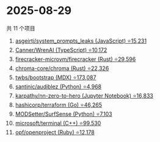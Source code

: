 # 2025-08-29

共 11 个项目

<!-- BEGIN GITHUB -->
<!-- 最后更新时间 2025-08-29 13:08:59 +0800 -->
1. [asgeirtj/system_prompts_leaks (JavaScript) ⭐15,231](https://github.com/asgeirtj/system_prompts_leaks)
1. [Canner/WrenAI (TypeScript) ⭐10,172](https://github.com/Canner/WrenAI)
1. [firecracker-microvm/firecracker (Rust) ⭐29,596](https://github.com/firecracker-microvm/firecracker)
1. [chroma-core/chroma (Rust) ⭐22,326](https://github.com/chroma-core/chroma)
1. [twbs/bootstrap (MDX) ⭐173,087](https://github.com/twbs/bootstrap)
1. [santinic/audiblez (Python) ⭐4,968](https://github.com/santinic/audiblez)
1. [karpathy/nn-zero-to-hero (Jupyter Notebook) ⭐16,833](https://github.com/karpathy/nn-zero-to-hero)
1. [hashicorp/terraform (Go) ⭐46,265](https://github.com/hashicorp/terraform)
1. [MODSetter/SurfSense (Python) ⭐7,103](https://github.com/MODSetter/SurfSense)
1. [microsoft/terminal (C++) ⭐99,530](https://github.com/microsoft/terminal)
1. [opf/openproject (Ruby) ⭐12,178](https://github.com/opf/openproject)
<!-- END GITHUB -->